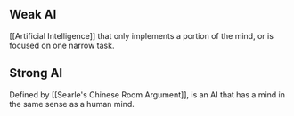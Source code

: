 ## Weak AI
[[Artificial Intelligence]] that only implements a portion of the mind, or is focused on one narrow task.
## Strong AI
Defined by [[Searle's Chinese Room Argument]], is an AI that has a mind in the same sense as a human mind.